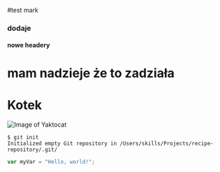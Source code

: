 #test mark
### dodaje 
#### nowe headery
# mam nadzieje że to zadziała 

# Kotek
![Image of Yaktocat](https://octodex.github.com/images/yaktocat.png)

```
$ git init
Initialized empty Git repository in /Users/skills/Projects/recipe-repository/.git/
```

``` javascript
var myVar = "Hello, world!";
```
